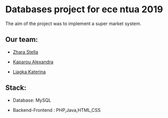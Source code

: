 # Databases project for ece ntua 2019
The aim of the project was to implement a super market system.

## Our team:

* [Zhara Stella](https://github.com/stelazr)

* [Kaparou Alexandra](https://github.com/alexandrakapa)

* [Liagka Katerina](https://github.com/LiagkaAikaterini)

## Stack:
* Database: MySQL

* Backend-Frontend : PHP,Java,HTML,CSS
